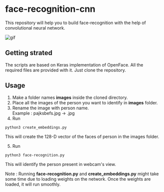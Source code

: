 # face-recognition-cnn
This repository will help you to build face-recognition with the help of convolutional neural network.

![gif](https://j.gifs.com/vlo1WX.gif)

## Getting strated 
The scripts are based on Keras implementation of OpenFace. All the required files are provided with it. Just clone the repository.

## Usage

1. Make a folder names **images** inside the cloned directory.
2. Place all the images of the person you want to identify in **images** folder.
3. Rename the image with person name.   
      Example : pajksbefs.jpg -> <name of person in the image>.jpg
4. Run 
```
python3 create_embeddings.py
```
  This will create the 128-D vector of the faces of person in the images folder.

5. Run
```
python3 face-recognition.py
```
  This will identify the person present in webcam's view.
      
Note :
Running **face-recognition.py** and **create_embeddings.py** might take some time due to loading weights on the network. Once the weights are loaded, it will run smoothly.



